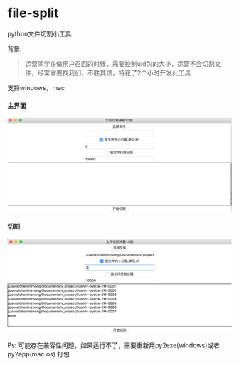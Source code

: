 # file-split
python文件切割小工具

背景:

> 运营同学在做用户召回的时候，需要控制uid包的大小，运营不会切割文件，经常需要找我们，不胜其烦，特花了2个小时开发此工具


支持windows，mac

#### 主界面
![image](./images/home.png)

#### 切割
![image](./images/use.png)

Ps: 可能存在兼容性问题，如果运行不了，需要重新用py2exe(windows)或者py2app(mac os) 打包
